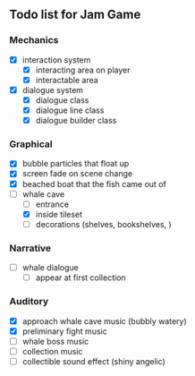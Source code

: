 ## Todo list for Jam Game

### Mechanics
- [X] interaction system
  - [X] interacting area on player
  - [X] interactable area
- [X] dialogue system
  - [X] dialogue class
  - [X] dialogue line class
  - [X] dialogue builder class

### Graphical
- [X] bubble particles that float up
- [X] screen fade on scene change
- [X] beached boat that the fish came out of
- [ ] whale cave
  - [ ] entrance
  - [X] inside tileset
  - [ ] decorations (shelves, bookshelves, )

### Narrative
- [ ] whale dialogue
  - [ ] appear at first collection

### Auditory
- [X] approach whale cave music (bubbly watery)
- [X] preliminary fight music
- [ ] whale boss music
- [ ] collection music
- [ ] collectible sound effect (shiny angelic)
